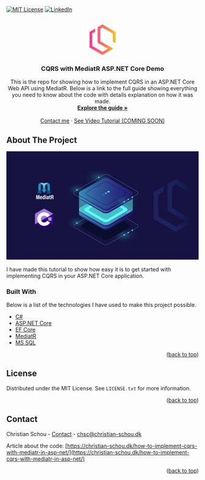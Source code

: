 [![MIT License][license-shield]][license-url]
[![LinkedIn][linkedin-shield]][linkedin-url]



<!-- PROJECT LOGO -->
<br />
<div align="center">
  <a href="https://christian-schou.dk/">
    <img src="images/logo.png" alt="Logo" width="80" height="80">
  </a>

  <h3 align="center">CQRS with MediatR ASP.NET Core Demo</h3>

  <p align="center">
    This is the repo for showing how to implement CQRS in an ASP.NET Core Web API using MediatR. Below is a link to the full guide showing everything you need to know about the code with details explanation on how it was made.
    <br />
    <a href="https://christian-schou.dk/how-to-implement-cqrs-with-mediatr-in-asp-net/"><strong>Explore the guide »</strong></a>
    <br />
    <br />
    <a href="https://christian-schou.dk/contact">Contact me</a>
    ·
    <a href="#">See Video Tutorial (COMING SOON)</a>
  </p>
</div>

<!-- ABOUT THE PROJECT -->
## About The Project

[![CQRS using Mediator Demo][product-screenshot]](https://christian-schou.dk/how-to-implement-cqrs-with-mediatr-in-asp-net/m)

I have made this tutorial to show how easy it is to get started with implementing CQRS in your ASP.NET Core application.

### Built With

Below is a list of the technologies I have used to make this project possible.

* [C#](https://docs.microsoft.com/en-us/dotnet/csharp/)
* [ASP.NET Core](https://docs.microsoft.com/en-us/aspnet/core/introduction-to-aspnet-core?view=aspnetcore-6.0)
* [EF Core](https://docs.microsoft.com/en-us/ef/core/)
* [MediatR](https://github.com/jbogard/MediatR)
* [MS SQL](https://www.microsoft.com/en-us/sql-server/)

<p align="right">(<a href="#top">back to top</a>)</p>

<!-- LICENSE -->
## License

Distributed under the MIT License. See `LICENSE.txt` for more information.

<p align="right">(<a href="#top">back to top</a>)</p>

<!-- CONTACT -->
## Contact

Christian Schou - [Contact](https://christian-schou.dk/contact) - chsc@christian-schou.dk

Article about the code: [https://christian-schou.dk/how-to-implement-cqrs-with-mediatr-in-asp-net/](https://christian-schou.dk/how-to-implement-cqrs-with-mediatr-in-asp-net/)

<p align="right">(<a href="#top">back to top</a>)</p>

[license-shield]: https://img.shields.io/github/license/othneildrew/Best-README-Template.svg?style=for-the-badge
[license-url]: https://github.com/othneildrew/Best-README-Template/blob/master/LICENSE.txt
[linkedin-shield]: https://img.shields.io/badge/-LinkedIn-black.svg?style=for-the-badge&logo=linkedin&colorB=555
[linkedin-url]: https://www.linkedin.com/in/chrschou1996/?lipi=urn%3Ali%3Apage%3Ad_flagship3_feed%3BH%2BfuudfrTJ2JlAS15tlEiw%3D%3D
[product-screenshot]: images/featured-image.png
